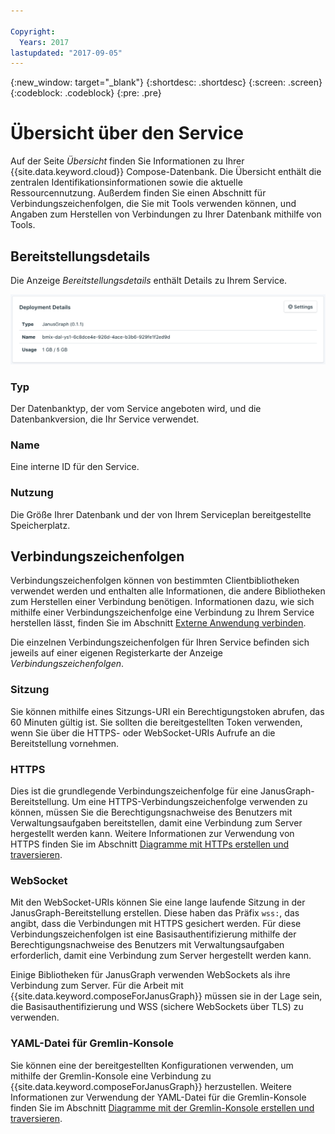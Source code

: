 ```yaml
---

Copyright:
  Years: 2017
lastupdated: "2017-09-05"
---
```


{:new_window: target="_blank"}
{:shortdesc: .shortdesc}
{:screen: .screen}
{:codeblock: .codeblock}
{:pre: .pre}

# Übersicht über den Service

Auf der Seite _Übersicht_ finden Sie Informationen zu Ihrer {{site.data.keyword.cloud}} Compose-Datenbank. Die Übersicht enthält die zentralen Identifikationsinformationen sowie die aktuelle Ressourcennutzung. Außerdem finden Sie einen Abschnitt für Verbindungszeichenfolgen, die Sie mit Tools verwenden können, und Angaben zum Herstellen von Verbindungen zu Ihrer Datenbank mithilfe von Tools.

## Bereitstellungsdetails

Die Anzeige _Bereitstellungsdetails_ enthält Details zu Ihrem Service.

![Bereitstellungsdetails](./images/janusgraph-deployment-details.png "Ansicht der Anzeige 'Bereitstellungsdetails'")

### Typ

Der Datenbanktyp, der vom Service angeboten wird, und die Datenbankversion, die Ihr Service verwendet.

### Name

Eine interne ID für den Service.

### Nutzung

Die Größe Ihrer Datenbank und der von Ihrem Serviceplan bereitgestellte Speicherplatz.


## Verbindungszeichenfolgen

Verbindungszeichenfolgen können von bestimmten Clientbibliotheken verwendet werden und enthalten alle Informationen, die andere Bibliotheken zum Herstellen einer Verbindung benötigen. Informationen dazu, wie sich mithilfe einer Verbindungszeichenfolge eine Verbindung zu Ihrem Service herstellen lässt, finden Sie im Abschnitt [Externe Anwendung verbinden](./connecting-external.html).

Die einzelnen Verbindungszeichenfolgen für Ihren Service befinden sich jeweils auf einer eigenen Registerkarte der Anzeige _Verbindungszeichenfolgen_.

### Sitzung

Sie können mithilfe eines Sitzungs-URI ein Berechtigungstoken abrufen, das 60 Minuten gültig ist. Sie sollten die bereitgestellten Token verwenden, wenn Sie über die HTTPS- oder WebSocket-URIs Aufrufe an die Bereitstellung vornehmen. 

### HTTPS

Dies ist die grundlegende Verbindungszeichenfolge für eine JanusGraph-Bereitstellung. Um eine HTTPS-Verbindungszeichenfolge verwenden zu können, müssen Sie die Berechtigungsnachweise des Benutzers mit Verwaltungsaufgaben bereitstellen, damit eine Verbindung zum Server hergestellt werden kann. Weitere Informationen zur Verwendung von HTTPS finden Sie im Abschnitt [Diagramme mit HTTPs erstellen und traversieren](./tutorial-https.html).


### WebSocket

Mit den WebSocket-URIs können Sie eine lange laufende Sitzung in der JanusGraph-Bereitstellung erstellen. Diese haben das Präfix `wss:`, das angibt, dass die Verbindungen mit HTTPS gesichert werden. Für diese Verbindungszeichenfolgen ist eine Basisauthentifizierung mithilfe der Berechtigungsnachweise des Benutzers mit Verwaltungsaufgaben erforderlich, damit eine Verbindung zum Server hergestellt werden kann.

Einige Bibliotheken für JanusGraph verwenden WebSockets als ihre Verbindung zum Server. Für die Arbeit mit {{site.data.keyword.composeForJanusGraph}} müssen sie in der Lage sein, die Basisauthentifizierung und WSS (sichere WebSockets über TLS) zu verwenden.

### YAML-Datei für Gremlin-Konsole

Sie können eine der bereitgestellten Konfigurationen verwenden, um mithilfe der Gremlin-Konsole eine Verbindung zu {{site.data.keyword.composeForJanusGraph}} herzustellen. Weitere Informationen zur Verwendung der YAML-Datei für die Gremlin-Konsole finden Sie im Abschnitt [Diagramme mit der Gremlin-Konsole erstellen und traversieren](./tutorial-gremlin-console.html).


